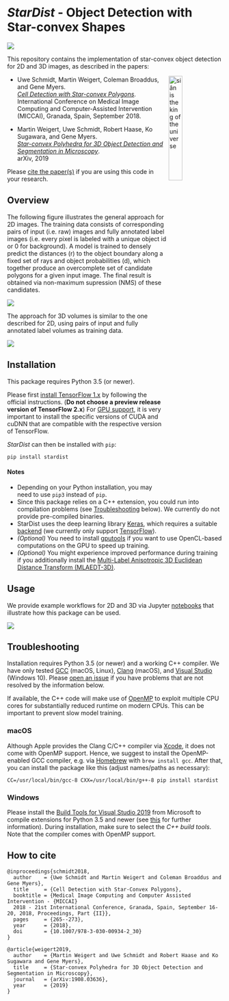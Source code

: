 # *StarDist* - Object Detection with Star-convex Shapes 

![](https://github.com/mpicbg-csbd/stardist/raw/master/images/stardist_overview.png)

This repository contains the implementation of star-convex object detection for 2D and 3D images, as described in the papers: 

<img src="https://github.com/mpicbg-csbd/stardist/raw/master/images/stardist_logo.jpg" title="siân is the king of the universe" width="25%" align="right">

- Uwe Schmidt, Martin Weigert, Coleman Broaddus, and Gene Myers.  
[*Cell Detection with Star-convex Polygons*](https://arxiv.org/abs/1806.03535).  
International Conference on Medical Image Computing and Computer-Assisted Intervention (MICCAI), Granada, Spain, September 2018.

- Martin Weigert, Uwe Schmidt, Robert Haase, Ko Sugawara, and Gene Myers.  
[*Star-convex Polyhedra for 3D Object Detection and Segmentation in Microscopy*](https://arxiv.org/abs/1908.03636).  
arXiv, 2019

Please [cite the paper(s)](#how-to-cite) if you are using this code in your research.


## Overview

The following figure illustrates the general approach for 2D images. The training data consists of corresponding pairs of input (i.e. raw) images and fully annotated label images (i.e. every pixel is labeled with a unique object id or 0 for background). 
A model is trained to densely predict the distances (r) to the object boundary along a fixed set of rays and object probabilities (d), which together produce an overcomplete set of candidate polygons for a given input image. The final result is obtained via non-maximum supression (NMS) of these candidates.  

![](https://github.com/mpicbg-csbd/stardist/raw/master/images/overview_2d.png)

The approach for 3D volumes is similar to the one described for 2D, using pairs of input and fully annotated label volumes as training data.

![](https://github.com/mpicbg-csbd/stardist/raw/master/images/overview_3d.png)


## Installation

This package requires Python 3.5 (or newer).

Please first [install TensorFlow 1.x](https://www.tensorflow.org/install)
by following the official instructions. (**Do not choose a preview release version of TensorFlow 2.x**)
For [GPU support](https://www.tensorflow.org/install/gpu), it is very
important to install the specific versions of CUDA and cuDNN that are
compatible with the respective version of TensorFlow.

*StarDist* can then be installed with `pip`:

    pip install stardist

#### Notes

- Depending on your Python installation, you may need to use `pip3` instead of `pip`.
- Since this package relies on a C++ extension, you could run into compilation problems (see [Troubleshooting](#troubleshooting) below). We currently do not provide pre-compiled binaries.
- StarDist uses the deep learning library [Keras](https://keras.io), which requires a suitable [backend](https://keras.io/backend/#keras-backends) (we currently only support [TensorFlow](http://www.tensorflow.org/)).
- *(Optional)* You need to install [gputools](https://github.com/maweigert/gputools) if you want to use OpenCL-based computations on the GPU to speed up training.
- *(Optional)* You might experience improved performance during training if you additionally install the [Multi-Label Anisotropic 3D Euclidean Distance Transform (MLAEDT-3D)](https://github.com/seung-lab/euclidean-distance-transform-3d).


## Usage

We provide example workflows for 2D and 3D via Jupyter [notebooks](https://github.com/mpicbg-csbd/stardist/tree/master/examples) that illustrate how this package can be used.

![](https://github.com/mpicbg-csbd/stardist/raw/master/images/example_steps.png)


## Troubleshooting

Installation requires Python 3.5 (or newer) and a working C++ compiler. We have only tested [GCC](http://gcc.gnu.org) (macOS, Linux), [Clang](https://clang.llvm.org) (macOS), and [Visual Studio](https://visualstudio.microsoft.com) (Windows 10). Please [open an issue](https://github.com/mpicbg-csbd/stardist/issues) if you have problems that are not resolved by the information below.

If available, the C++ code will make use of [OpenMP](https://en.wikipedia.org/wiki/OpenMP) to exploit multiple CPU cores for substantially reduced runtime on modern CPUs. This can be important to prevent slow model training.


### macOS
Although Apple provides the Clang C/C++ compiler via [Xcode](https://developer.apple.com/xcode/), it does not come with OpenMP support.
Hence, we suggest to install the OpenMP-enabled GCC compiler, e.g. via [Homebrew](https://brew.sh) with `brew install gcc`. After that, you can install the package like this (adjust names/paths as necessary):

    CC=/usr/local/bin/gcc-8 CXX=/usr/local/bin/g++-8 pip install stardist


### Windows
Please install the [Build Tools for Visual Studio 2019](https://www.visualstudio.com/downloads/#build-tools-for-visual-studio-2019) from Microsoft to compile extensions for Python 3.5 and newer (see [this](https://wiki.python.org/moin/WindowsCompilers) for further information). During installation, make sure to select the *C++ build tools*. Note that the compiler comes with OpenMP support.


## How to cite 
``` 
@inproceedings{schmidt2018,
  author    = {Uwe Schmidt and Martin Weigert and Coleman Broaddus and Gene Myers},
  title     = {Cell Detection with Star-Convex Polygons},
  booktitle = {Medical Image Computing and Computer Assisted Intervention - {MICCAI} 
  2018 - 21st International Conference, Granada, Spain, September 16-20, 2018, Proceedings, Part {II}},
  pages     = {265--273},
  year      = {2018},
  doi       = {10.1007/978-3-030-00934-2_30}
}

@article{weigert2019,
  author    = {Martin Weigert and Uwe Schmidt and Robert Haase and Ko Sugawara and Gene Myers},
  title     = {Star-convex Polyhedra for 3D Object Detection and Segmentation in Microscopy},
  journal   = {arXiv:1908.03636},
  year      = {2019}
}
```
